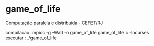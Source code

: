 # game_of_life

Computação paralela e distribuída - CEFET/RJ

compilacao: mpicc  -g -Wall -o game_of_life game_of_life.c -lncurses
executar : ./game_of_life
